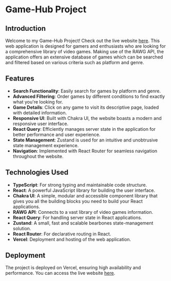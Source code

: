 # Game-Hub Project

## Introduction

Welcome to my Game-Hub Project! Check out the live website [here](https://game-hub-matthew.vercel.app/). This web application is designed for gamers and enthusiasts who are looking for a comprehensive library of video games. Making use of the RAWG API, the application offers an extensive database of games which can be searched and filtered based on various criteria such as platform and genre.

## Features

-   **Search Functionality**: Easily search for games by platform and genre.
-   **Advanced Filtering**: Order games by different conditions to find exactly what you're looking for.
-   **Game Details**: Click on any game to visit its descriptive page, loaded with detailed information.
-   **Responsive UI**: Built with Chakra UI, the website boasts a modern and responsive user interface.
-   **React Query**: Efficiently manages server state in the application for better performance and user experience.
-   **State Management**: Zustand is used for an intuitive and unobtrusive state management experience.
-   **Navigation**: Implemented with React Router for seamless navigation throughout the website.

## Technologies Used

-   **TypeScript**: For strong typing and maintainable code structure.
-   **React**: A powerful JavaScript library for building the user interface.
-   **Chakra UI**: A simple, modular and accessible component library that gives you all the building blocks you need to build your React applications.
-   **RAWG API**: Connects to a vast library of video games information.
-   **React Query**: For handling server state in React applications.
-   **Zustand**: A small, fast and scalable bearbones state-management solution.
-   **React Router**: For declarative routing in React.
-   **Vercel**: Deployment and hosting of the web application.

## Deployment

The project is deployed on Vercel, ensuring high availability and performance. You can access the live website [here](https://game-hub-matthew.vercel.app/).
